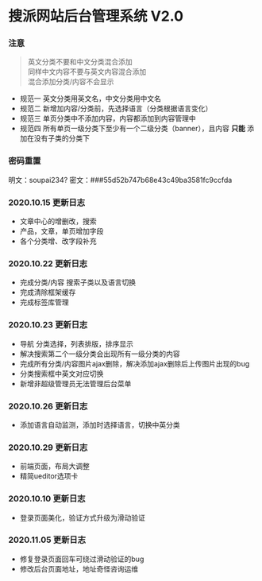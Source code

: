搜派网站后台管理系统 V2.0
===============
### 注意
>英文分类不要和中文分类混合添加    
同样中文内容不要与英文内容混合添加    
混合添加分类/内容不会显示
* 规范一 英文分类用英文名，中文分类用中文名
* 规范二 新增加内容/分类前，先选择语言（分类根据语言变化） 
* 规范三 单页分类中不添加内容，内容都添加到内容管理中
* 规范四 所有单页一级分类下至少有一个二级分类（banner），且内容 **只能** 添加在没有子类的分类下

### 密码重置
明文：soupai234?
密文：###55d52b747b68e43c49ba3581fc9ccfda

### 2020.10.15 更新日志
* 文章中心的增删改，搜索
* 产品，文章，单页增加字段
* 各个分类增、改字段补充

### 2020.10.22 更新日志
* 完成分类/内容 搜索子类以及语言切换
* 完成清除框架缓存
* 完成标签库管理

### 2020.10.23 更新日志
* 导航 分类选择，列表排版，排序显示
* 解决搜索第二个一级分类会出现所有一级分类的内容
* 完成所有分类/内容图片ajax删除，解决添加ajax删除后上传图片出现的bug
* 分类搜索框中英文对应切换
* 新增非超级管理员无法管理后台菜单

### 2020.10.26 更新日志
* 添加语言自动监测，添加时选择语言，切换中英分类

### 2020.10.29 更新日志
* 前端页面，布局大调整
* 精简ueditor选项卡

### 2020.10.10 更新日志
* 登录页面美化，验证方式升级为滑动验证

### 2020.11.05 更新日志
* 修复登录页面回车可绕过滑动验证的bug
* 修改后台页面地址，地址奇怪咨询运维

